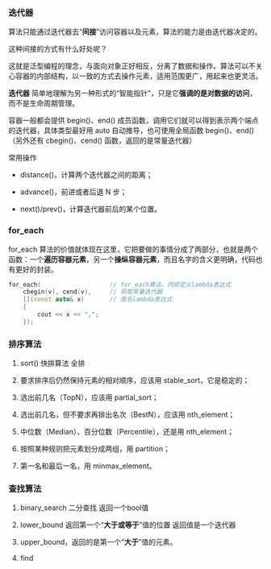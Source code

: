 
### 迭代器

算法只能通过迭代器去“**间接**”访问容器以及元素，算法的能力是由迭代器决定的。

这种间接的方式有什么好处呢？

这就是泛型编程的理念，与面向对象正好相反，分离了数据和操作。算法可以不关心容器的内部结构，以一致的方式去操作元素，适用范围更广，用起来也更灵活。


**迭代器** 简单地理解为另一种形式的“智能指针”，只是它**强调的是对数据的访问**，而不是生命周期管理。

容器一般都会提供 begin()、end() 成员函数，调用它们就可以得到表示两个端点的迭代器，具体类型最好用 auto 自动推导，也可使用全局函数 begin()、end()（另外还有 cbegin()、cend() 函数，返回的是常量迭代器）

常用操作

* distance()，计算两个迭代器之间的距离；

* advance()，前进或者后退 N 步；

* next()/prev()，计算迭代器前后的某个位置。


### for_each

for_each 算法的价值就体现在这里，它把要做的事情分成了两部分，也就是两个函数：一个**遍历容器元素**，另一个**操纵容器元素**，而且名字的含义更明确，代码也有更好的封装。

```c++
for_each(                   // for_each算法，内部定义lambda表达式 
    cbegin(v), cend(v),     // 获取常量迭代器 
    [](const auto& x)       // 匿名lambda表达式 
    { 
        cout << x << ","; 
    });
```

### 排序算法

1. sort() 快排算法 全排

2. 要求排序后仍然保持元素的相对顺序，应该用 stable_sort，它是稳定的；

3. 选出前几名（TopN），应该用 partial_sort；

4. 选出前几名，但不要求再排出名次（BestN），应该用 nth_element；

5. 中位数（Median）、百分位数（Percentile），还是用 nth_element；

6. 按照某种规则把元素划分成两组，用 partition；

7. 第一名和最后一名，用 minmax_element。



### 查找算法

1. binary_search 二分查找 返回一个bool值

2. lower_bound 返回第一个“**大于或等于**”值的位置 返回值是一个迭代器

3. upper_bound，返回的是第一个“**大于**”值的元素。

4. find 